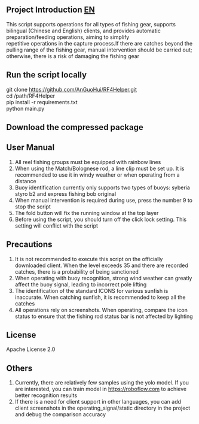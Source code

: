 ## Project Introduction [EN]()
This script supports operations for all types of fishing gear, supports bilingual (Chinese and English) clients, and provides automatic preparation/feeding operations, aiming to simplify   
repetitive operations in the capture process.If there are catches beyond the pulling range of the fishing gear, manual intervention should be carried out; otherwise, there is a risk of damaging the fishing gear

## Run the script locally
git clone https://github.com/AnGuoHui/RF4Helper.git  
cd /path/RF4Helper  
pip install -r requirements.txt  
python main.py  
## Download the compressed package

## User Manual
1. All reel fishing groups must be equipped with rainbow lines
2. When using the Match/Bolognese rod, a line clip must be set up. It is recommended to use it in windy weather or when operating from a distance
3. Buoy identification currently only supports two types of buoys: syberia styro b2 and express fishing bob original
4. When manual intervention is required during use, press the number 9 to stop the script
5. The fold button will fix the running window at the top layer
6. Before using the script, you should turn off the click lock setting. This setting will conflict with the script
## Precautions
1. It is not recommended to execute this script on the officially downloaded client. When the level exceeds 35 and there are recorded catches, there is a probability of being sanctioned
2. When operating with buoy recognition, strong wind weather can greatly affect the buoy signal, leading to incorrect pole lifting
3. The identification of the standard ICONS for various sunfish is inaccurate. When catching sunfish, it is recommended to keep all the catches
4. All operations rely on screenshots. When operating, compare the icon status to ensure that the fishing rod status bar is not affected by lighting
## License
Apache License 2.0
## Others
1. Currently, there are relatively few samples using the yolo model. If you are interested, you can train model in https://roboflow.com to achieve better recognition results
2. If there is a need for client support in other languages, you can add client screenshots in the operating_signal/static directory in the project and debug the comparison accuracy
